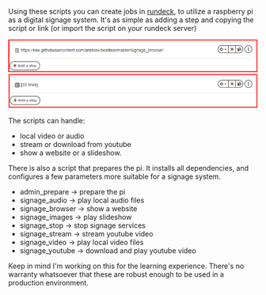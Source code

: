 Using these scripts you can create jobs in [rundeck](https://github.com/rundeck/rundeck), to utilize a raspberry pi as a digital signage system. It's as simple as adding a step and copying the script or link  (or import the script on your rundeck server)

![alt text](https://github.com/aristosv/beatbox/blob/master/example1.png)
![alt text](https://github.com/aristosv/beatbox/blob/master/example2.png)

The scripts can handle:
- local video or audio
- stream or download from youtube
- show a website or a slideshow. 

There is also a script that prepares the pi. It installs all dependencies, and configures a few parameters more suitable for a signage system.

- admin_prepare -> prepare the pi
- signage_audio -> play local audio files
- signage_browser -> show a website
- signage_images -> play slideshow
- signage_stop -> stop signage services
- signage_stream -> stream youtube video
- signage_video -> play local video files
- signage_youtube -> download and play youtube video

Keep in mind I'm working on this for the learning experience. There's no warranty whatsoever that these are robust enough to be used in a production environment.
